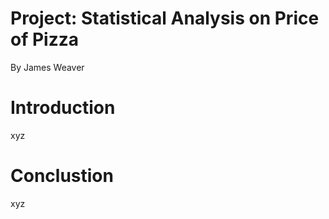 # Project: Statistical Analysis on Price of Pizza
By James Weaver

# Introduction
xyz

# Conclustion
xyz
